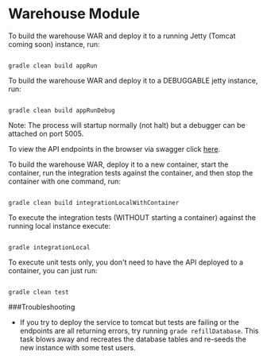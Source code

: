 Warehouse Module
================

To build the warehouse WAR and deploy it to a running Jetty (Tomcat coming soon) instance, run:

<code>
gradle clean build appRun
</code>

To build the warehouse WAR and deploy it to a DEBUGGABLE jetty instance, run:

<code>
gradle clean build appRunDebug
</code>

Note: The process will startup normally (not halt) but a debugger can be attached on port 5005.

To view the API endpoints in the browser via swagger click [here](http://localhost:8085/warehouse).

To build the warehouse WAR, deploy it to a new container, start the container,
run the integration tests against the container, and then stop the container with one command, run:

<code>
gradle clean build integrationLocalWithContainer
</code>

To execute the integration tests (WITHOUT starting a container) against the running local instance execute:

<code>
gradle integrationLocal
</code>

To execute unit tests only, you don't need to have the API deployed to a container, you can just run:

<code>
gradle clean test
</code>

###Troubleshooting

* If you try to deploy the service to tomcat but tests are failing or the endpoints are all returning errors, 
try running `grade refillDatabase`. This task blows away and recreates the database tables and re-seeds the
new instance with some test users.